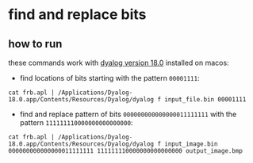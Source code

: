 # find and replace bits

## how to run

these commands work with [dyalog version 18.0](https://www.dyalog.com/dyalog/dyalog-versions/180.htm) installed on macos:

* find locations of bits starting with the pattern `00001111`:

```
cat frb.apl | /Applications/Dyalog-18.0.app/Contents/Resources/Dyalog/dyalog f input_file.bin 00001111
```

* find and replace pattern of bits `000000000000000011111111` with the pattern
  `111111110000000000000000`:

```
cat frb.apl | /Applications/Dyalog-18.0.app/Contents/Resources/Dyalog/dyalog f input_image.bin 000000000000000011111111 111111110000000000000000 output_image.bmp
```
